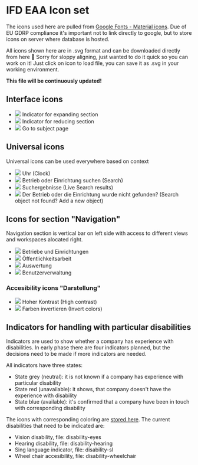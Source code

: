 # IFD EAA Icon set

The icons used here are pulled from [Google Fonts - Material icons](https://fonts.google.com/icons).
Due of EU GDRP compliance it's important not to link directly to google, but to store icons on server where database is hosted.

All icons shown here are in .svg format and can be downloaded directly from here 🙂 Sorry for sloppy aligning, just wanted to do it quick so you can work on it! Just click on icon to load file, you can save it as .svg in your working environment.

**This file will be continuously updated!**

## Interface icons
- <img src="https://fonts.gstatic.com/s/i/materialiconsround/add_circle/v13/24px.svg"> Indicator for expanding section
- <img src="https://fonts.gstatic.com/s/i/materialiconsround/remove_circle/v19/24px.svg"> Indicator for reducing section
- <img src="https://fonts.gstatic.com/s/i/materialiconsround/arrow_circle_right/v2/24px.svg"> Go to subject page

## Universal icons
Universal icons can be used everywhere based on context
- <img src="https://fonts.gstatic.com/s/i/materialiconsround/watch_later/v17/24px.svg"> Uhr (Clock)
- <img src="https://fonts.gstatic.com/s/i/materialiconsround/search/v17/24px.svg"> Betrieb oder Einrichtung suchen (Search)
- <img src="https://fonts.gstatic.com/s/i/materialiconsround/find_replace/v12/24px.svg"> Suchergebnisse (Live Search results)
- <img src="https://fonts.gstatic.com/s/i/materialiconsround/search_off/v12/24px.svg"> Der Betrieb oder die Einrichtung wurde nicht gefunden? (Search object not found? Add a new object)

## Icons for section "Navigation"
Navigation section is vertical bar on left side with access to different views and workspaces alocated right.

- <img src="https://fonts.gstatic.com/s/i/materialiconsround/business/v12/24px.svg"> Betriebe und Einrichtungen
- <img src="https://fonts.gstatic.com/s/i/materialiconsround/api/v7/24px.svg"> Öffentlichkeitsarbeit
- <img src="https://fonts.gstatic.com/s/i/materialiconsround/bar_chart/v12/24px.svg"> Auswertung 
- <img src="https://fonts.gstatic.com/s/i/materialiconsround/people/v23/24px.svg"> Benutzerverwaltung

### Accesibility icons "Darstellung"
- <img src="https://fonts.gstatic.com/s/i/materialiconsround/contrast/v1/24px.svg"> Hoher Kontrast (High contrast)
- <img src="https://fonts.gstatic.com/s/i/materialiconsround/invert_colors/v13/24px.svg"> Farben invertieren (Invert colors)

## Indicators for handling with particular disabilities
Indicators are used to show whether a company has experience with disabilities. In early phase there are four indicators planned, but the decisions need to be made if more indicators are needed.

All indicators have three states:
- State grey (neutral): it is not known if a company has experience with particular disability
- State red (unavailable): it shows, that company doesn't have the experience with disability
- State blue (available): it's confirmed that a company have been in touch with corresponding disability

The icons with corresponding coloring are [stored here](/icon-disability-indicators/). The current disabilities that need to be indicated are:
- Vision disability, file: disability-eyes
- Hearing disability, file: disability-hearing
- Sing language indicator, file: disability-sl
- Wheel chair accesibility, file: disability-wheelchair
